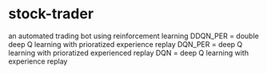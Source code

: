 # stock-trader
an automated trading bot using reinforcement learning
DDQN_PER = double deep Q learning with prioratized experience replay
DQN_PER = deep Q learning with prioratized experienced replay
DQN = deep Q learning with experience replay

